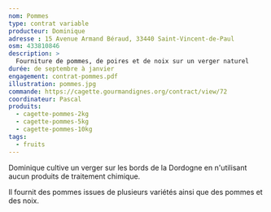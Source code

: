 ```yaml
---
nom: Pommes
type: contrat variable
producteur: Dominique
adresse : 15 Avenue Armand Béraud, 33440 Saint-Vincent-de-Paul
osm: 433810846
description: >
  Fourniture de pommes, de poires et de noix sur un verger naturel
durée: de septembre à janvier
engagement: contrat-pommes.pdf
illustration: pommes.jpg
commande: https://cagette.gourmandignes.org/contract/view/72
coordinateur: Pascal
produits:
  - cagette-pommes-2kg
  - cagette-pommes-5kg
  - cagette-pommes-10kg
tags:
  - fruits
---
```


Dominique cultive un verger sur les bords de la Dordogne en n'utilisant aucun produits de traitement chimique.

Il fournit des pommes issues de plusieurs variétés ainsi que des pommes et des noix.